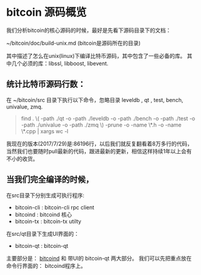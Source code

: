 # bitcoin 源码概览
我们分析bitcoin的核心源码的时候，最好是先看下源码目录下的文档：

\~/bitcoin/doc/build-unix.md (bitcoin是源码所在的目录)

其中描述了怎么在unix(linux)下编译比特币源码，其中包含了一些必备的库。
其中几个必须的库：libssl,  libboost, libevent.

## 统计比特币源码行数：
在 ~/bitcoin/src 目录下执行以下命令，忽略目录 leveldb , qt , test, bench, univalue, zmq.

>find . \\( -path ./qt  -o -path ./leveldb  -o -path ./bench  -o -path ./test -o -path ./univalue -o -path ./zmq \\) -prune -o -name \\\*.h -o -name \\\*.cpp | xargs wc -l

我现在的版本(2017/7/29)是:86196行，以后我们就反复翻看着8万多行的代码，当然我们也要随时pull最新的代码，跟进最新的更新，相信这样持续1年以上会有不小的收货。


## 当我们完全编译的时候，

在src目录下分别生成可执行程序:

* bitcoin-cli : bitcoin-cli rpc client
* bitcoind   :  bitcoind 核心
* bitcoin-tx :  bitcoin-tx utilty

在src/qt目录下生成UI界面的：
* bitcoin-qt :  bitcoin-qt

主要部分是： [bitcoind][bitcoind] 和 带UI的 bitcoin-qt 两大部分。
我们可以先把重点放在命令行界面的： bitcoind程序上。

[bitcoind]:./bitcoind.md